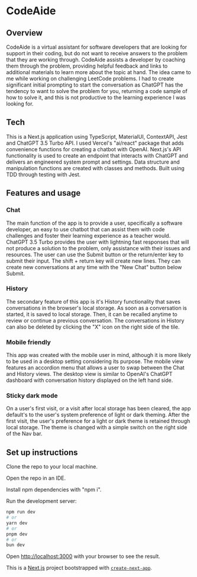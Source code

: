 # CodeAide

## Overview

CodeAide is a virtual assistant for software developers that are looking for support in their coding, but do not want to receive answers to the problem that they are working through. CodeAide assists a developer by coaching them through the problem, providing helpful feedback and links to additional materials to learn more about the topic at hand. The idea came to me while working on challenging LeetCode problems. I had to create significant initial prompting to start the conversation as ChatGPT has the tendency to want to solve the problem for you, returning a code sample of how to solve it, and this is not productive to the learning experience I was looking for.

## Tech

This is a Next.js application using TypeScript, MaterialUI, ContextAPI, Jest and ChatGPT 3.5 Turbo API. I used Vercel's "ai/react" package that adds convenience functions for creating a chatbot with OpenAI. Next.js's API functionality is used to create an endpoint that interacts with ChatGPT and delivers an engineered system prompt and settings. Data structure and manipulation functions are created with classes and methods. Built using TDD through testing with Jest.

## Features and usage

### Chat

The main function of the app is to provide a user, specifically a software developer, an easy to use chatbot that can assist them with code challenges and foster their learning experience as a teacher would. ChatGPT 3.5 Turbo provides the user with lightning fast responses that will not produce a solution to the problem, only assistance with their issues and resources. The user can use the Submit button or the return/enter key to submit their input. The shift + return key will create new lines. They can create new conversations at any time with the "New Chat" button below Submit.

### History

The secondary feature of this app is it's History functionality that saves conversations in the browser's local storage. As soon as a conversation is started, it is saved to local storage. Then, it can be recalled anytime to review or continue a previous conversation. The conversations in History can also be deleted by clicking the "X" icon on the right side of the tile.

### Mobile friendly

This app was created with the mobile user in mind, although it is more likely to be used in a desktop setting considering its purpose. The mobile view features an accordion menu that allows a user to swap between the Chat and History views. The desktop view is similar to OpenAI's ChatGPT dashboard with conversation history displayed on the left hand side.

### Sticky dark mode

On a user's first visit, or a visit after local storage has been cleared, the app default's to the user's system preference of light or dark theming. After the first visit, the user's preference for a light or dark theme is retained through local storage. The theme is changed with a simple switch on the right side of the Nav bar.

## Set up instructions

Clone the repo to your local machine.

Open the repo in an IDE.

Install npm dependencies with "npm i".

Run the development server:

```bash
npm run dev
# or
yarn dev
# or
pnpm dev
# or
bun dev
```

Open [http://localhost:3000](http://localhost:3000) with your browser to see the result.

This is a [Next.js](https://nextjs.org/) project bootstrapped with [`create-next-app`](https://github.com/vercel/next.js/tree/canary/packages/create-next-app).

